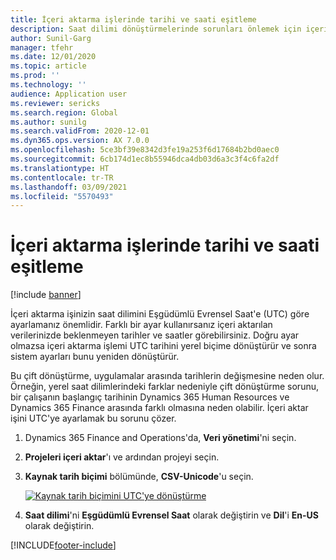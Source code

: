 ```yaml
---
title: İçeri aktarma işlerinde tarihi ve saati eşitleme
description: Saat dilimi dönüştürmelerinde sorunları önlemek için içeri aktarma işlerinde UTC saat dilimlerini kullanın.
author: Sunil-Garg
manager: tfehr
ms.date: 12/01/2020
ms.topic: article
ms.prod: ''
ms.technology: ''
audience: Application user
ms.reviewer: sericks
ms.search.region: Global
ms.author: sunilg
ms.search.validFrom: 2020-12-01
ms.dyn365.ops.version: AX 7.0.0
ms.openlocfilehash: 5ce3bf39e8342d3fe19a253f6d17684b2bd0aec0
ms.sourcegitcommit: 6cb174d1ec8b55946dca4db03d6a3c3f4c6fa2df
ms.translationtype: HT
ms.contentlocale: tr-TR
ms.lasthandoff: 03/09/2021
ms.locfileid: "5570493"
---
```

# <a name="synchronize-date-and-time-in-import-jobs"></a>İçeri aktarma işlerinde tarihi ve saati eşitleme

[!include [banner](../includes/banner.md)]

İçeri aktarma işinizin saat dilimini Eşgüdümlü Evrensel Saat'e (UTC) göre ayarlamanız önemlidir. Farklı bir ayar kullanırsanız içeri aktarılan verilerinizde beklenmeyen tarihler ve saatler görebilirsiniz. Doğru ayar olmazsa içeri aktarma işlemi UTC tarihini yerel biçime dönüştürür ve sonra sistem ayarları bunu yeniden dönüştürür.

Bu çift dönüştürme, uygulamalar arasında tarihlerin değişmesine neden olur. Örneğin, yerel saat dilimlerindeki farklar nedeniyle çift dönüştürme sorunu, bir çalışanın başlangıç tarihinin Dynamics 365 Human Resources ve Dynamics 365 Finance arasında farklı olmasına neden olabilir. İçeri aktar işini UTC'ye ayarlamak bu sorunu çözer.

1. Dynamics 365 Finance and Operations'da, **Veri yönetimi**'ni seçin.

2. **Projeleri içeri aktar**'ı ve ardından projeyi seçin.

3. **Kaynak tarih biçimi** bölümünde, **CSV-Unicode**'u seçin.

   [![Kaynak tarih biçimini UTC'ye dönüştürme](./media/data-source-date-format.png)](./media/data-source-date-format.png)

4. **Saat dilimi**'ni **Eşgüdümlü Evrensel Saat** olarak değiştirin ve **Dil**'i **En-US** olarak değiştirin.




[!INCLUDE[footer-include](../../../includes/footer-banner.md)]